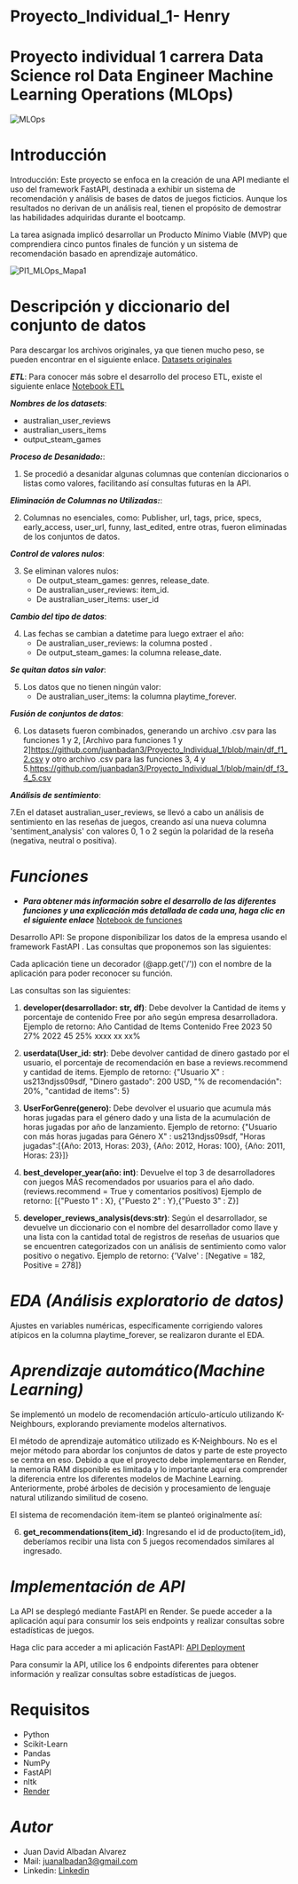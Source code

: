 # Proyecto_Individual_1- Henry
# Proyecto individual 1 carrera Data Science rol Data Engineer  Machine Learning Operations (MLOps)



![MLOps](C:\Users\Elena\Desktop\PYTHON\imagenes\OIG1.jpeg)

# Introducción

Introducción:
Este proyecto se enfoca en la creación de una API mediante el uso del framework FastAPI, destinada a exhibir un sistema de recomendación y análisis de bases de datos de juegos ficticios. Aunque los resultados no derivan de un análisis real, tienen el propósito de demostrar las habilidades adquiridas durante el bootcamp.

La tarea asignada implicó desarrollar un Producto Mínimo Viable (MVP) que comprendiera cinco puntos finales de función y un sistema de recomendación basado en aprendizaje automático.

![PI1_MLOps_Mapa1](https://raw.githubusercontent.com/pjr95/PI_ML_OPS/main/src/DiagramaConceptualDelFlujoDeProcesos.png)


# Descripción y diccionario del conjunto de datos
Para descargar los archivos originales, ya que tienen mucho peso, se pueden encontrar en el siguiente enlace. [Datasets originales](https://drive.google.com/drive/folders/1HqBG2-sUkz_R3h1dZU5F2uAzpRn7BSpj)



_**ETL**_:
Para conocer más sobre el desarrollo del proceso ETL, existe el siguiente enlace
[Notebook ETL](https://github.com/NPontisLedda/PI01_MLOPs_Henry/blob/main/PI_MLOPs_ETL_EDA.ipynb)

_**Nombres de los datasets**_:
- australian_user_reviews
- australian_users_items
- output_steam_games

_**Proceso de Desanidado:**_:
1. Se procedió a desanidar algunas columnas que contenían diccionarios o listas como valores, facilitando así consultas futuras en la API.

_**Eliminación de Columnas no Utilizadas:**_:

2. Columnas no esenciales, como:
 Publisher, url, tags, price, specs, early_access, user_url, funny, last_edited, entre otras, fueron eliminadas de los conjuntos de datos.

_**Control de valores nulos**_:

3. Se eliminan valores nulos:
   - De output_steam_games: genres, release_date.
   - De australian_user_reviews: item_id.
   - De australian_user_items: user_id

_**Cambio del tipo de datos**_:

4. Las fechas se cambian a datetime para luego extraer el año:
   - De australian_user_reviews: la columna posted .
   - De output_steam_games: la columna release_date.

_**Se quitan datos sin valor**_:

5. Los datos que no tienen ningún valor:
   - De australian_user_items: la columna playtime_forever.

_**Fusión de conjuntos de datos**_:

6. Los datasets fueron combinados, generando un archivo .csv para las funciones 1 y 2, [Archivo para funciones 1 y 2]https://github.com/juanbadan3/Proyecto_Individual_1/blob/main/df_f1_2.csv y otro archivo .csv para las funciones 3, 4 y 5.https://github.com/juanbadan3/Proyecto_Individual_1/blob/main/df_f3_4_5.csv


_**Análisis de sentimiento**_:

7.En el dataset australian_user_reviews, se llevó a cabo un análisis de sentimiento en las reseñas de juegos, creando así una nueva columna 'sentiment_analysis' con valores 0, 1 o 2 según la polaridad de la reseña (negativa, neutral o positiva). 

# _Funciones_
- _**Para obtener más información sobre el desarrollo de las diferentes funciones y una explicación más detallada de cada una, haga clic en el siguiente enlace**_
[Notebook de funciones](https://github.com/NPontisLedda/PI01_MLOPs_Henry/blob/main/FastAPI/fastapi-env/main.py)

Desarrollo API: Se propone disponibilizar los datos de la empresa usando el framework FastAPI . Las consultas que proponemos son las siguientes:

Cada aplicación tiene un decorador (@app.get('/')) con el nombre de la aplicación para poder reconocer su función.

Las consultas son las siguientes:

1. **developer(desarrollador: str, df)**:
Debe devolver la Cantidad de items y porcentaje de contenido Free por año según empresa desarrolladora. Ejemplo de retorno:
Año	Cantidad de Items	Contenido Free
2023	50	27%
2022	45	25%
xxxx	xx	xx%

2. **userdata(User_id: str)**:
Debe devolver cantidad de dinero gastado por el usuario, el porcentaje de recomendación en base a reviews.recommend y cantidad de items.
Ejemplo de retorno: {"Usuario X" : us213ndjss09sdf, "Dinero gastado": 200 USD, "% de recomendación": 20%, "cantidad de items": 5}

3. **UserForGenre(genero)**:
Debe devolver el usuario que acumula más horas jugadas para el género dado y una lista de la acumulación de horas jugadas por año de lanzamiento.
Ejemplo de retorno: {"Usuario con más horas jugadas para Género X" : us213ndjss09sdf, "Horas jugadas":[{Año: 2013, Horas: 203}, {Año: 2012, Horas: 100}, {Año: 2011, Horas: 23}]}
4. **best_developer_year(año: int)**:
Devuelve el top 3 de desarrolladores con juegos MÁS recomendados por usuarios para el año dado. (reviews.recommend = True y comentarios positivos)
Ejemplo de retorno: [{"Puesto 1" : X}, {"Puesto 2" : Y},{"Puesto 3" : Z}]
5. **developer_reviews_analysis(devs:str)**:
Según el desarrollador, se devuelve un diccionario con el nombre del desarrollador como llave y una lista con la cantidad total de registros de reseñas de usuarios que se encuentren categorizados con un análisis de sentimiento como valor positivo o negativo.
Ejemplo de retorno: {'Valve' : [Negative = 182, Positive = 278]}

# _**EDA (Análisis exploratorio de datos)**_
Ajustes en variables numéricas, específicamente corrigiendo valores atípicos en la columna playtime_forever, se realizaron durante el EDA.


# _**Aprendizaje automático(Machine Learning)**_

Se implementó un modelo de recomendación artículo-artículo utilizando K-Neighbours, explorando previamente modelos alternativos.

El método de aprendizaje automático utilizado es K-Neighbours. No es el mejor método para abordar los conjuntos de datos y parte de este proyecto se centra en eso. Debido a que el proyecto debe implementarse en Render, la memoria RAM disponible es limitada y lo importante aquí era comprender la diferencia entre los diferentes modelos de Machine Learning. Anteriormente, probé árboles de decisión y procesamiento de lenguaje natural utilizando similitud de coseno.

El sistema de recomendación item-item se planteó originalmente así:

6. **get_recommendations(item_id)**: 
Ingresando el id de producto(item_id), deberíamos recibir una lista con 5 juegos recomendados similares al ingresado.



# _**Implementación de API**_
La API se desplegó mediante FastAPI en Render. Se puede acceder a la aplicación aquí para consumir los seis endpoints y realizar consultas sobre estadísticas de juegos.


Haga clic para acceder a mi aplicación FastAPI: [API Deployment](https://proyecto1-gkkk.onrender.com/docs#/)

Para consumir la API, utilice los 6 endpoints diferentes para obtener información y realizar consultas sobre estadísticas de juegos.



# Requisitos
- Python
- Scikit-Learn
- Pandas
- NumPy
- FastAPI
- nltk
- [Render](https://render.com/)

# _Autor_
- Juan David Albadan Alvarez
- Mail: juanalbadan3@gmail.com
- Linkedin: [Linkedin](https://www.linkedin.com/in/juan-david-albadan-689855216/)
